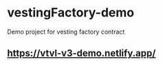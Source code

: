 # vestingFactory-demo
Demo project for vesting factory contract

## https://vtvl-v3-demo.netlify.app/


